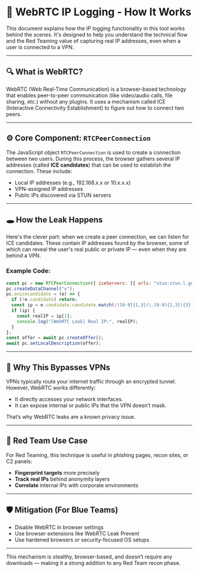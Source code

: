# 📖 WebRTC IP Logging - How It Works

This document explains how the IP logging functionality in this tool works behind the scenes. It's designed to help you understand the technical flow and the Red Teaming value of capturing real IP addresses, even when a user is connected to a VPN.

---

## 🔍 What is WebRTC?
WebRTC (Web Real-Time Communication) is a browser-based technology that enables peer-to-peer communication (like video/audio calls, file sharing, etc.) without any plugins. It uses a mechanism called ICE (Interactive Connectivity Establishment) to figure out how to connect two peers.

---

## ⚙️ Core Component: `RTCPeerConnection`
The JavaScript object `RTCPeerConnection` is used to create a connection between two users. During this process, the browser gathers several IP addresses (called **ICE candidates**) that can be used to establish the connection. These include:

- Local IP addresses (e.g., 192.168.x.x or 10.x.x.x)
- VPN-assigned IP addresses
- Public IPs discovered via STUN servers

---

## 🕳️ How the Leak Happens
Here's the clever part: when we create a peer connection, we can listen for ICE candidates. These contain IP addresses found by the browser, some of which can reveal the user's real public or private IP — even when they are behind a VPN.

### Example Code:
```js
const pc = new RTCPeerConnection({ iceServers: [{ urls: "stun:stun.l.google.com:19302" }] });
pc.createDataChannel("x");
pc.onicecandidate = (e) => {
  if (!e.candidate) return;
  const ip = e.candidate.candidate.match(/([0-9]{1,3}(\.[0-9]{1,3}){3})/);
  if (ip) {
    const realIP = ip[1];
    console.log("[WebRTC Leak] Real IP:", realIP);
  }
};
const offer = await pc.createOffer();
await pc.setLocalDescription(offer);
```

---

## 🔐 Why This Bypasses VPNs
VPNs typically route your internet traffic through an encrypted tunnel. However, WebRTC works differently:

- It directly accesses your network interfaces.
- It can expose internal or public IPs that the VPN doesn’t mask.

That’s why WebRTC leaks are a known privacy issue.

---

## 🎯 Red Team Use Case
For Red Teaming, this technique is useful in phishing pages, recon sites, or C2 panels:

- **Fingerprint targets** more precisely
- **Track real IPs** behind anonymity layers
- **Correlate** internal IPs with corporate environments

---

## 🛡️ Mitigation (For Blue Teams)
- Disable WebRTC in browser settings
- Use browser extensions like WebRTC Leak Prevent
- Use hardened browsers or security-focused OS setups

---

This mechanism is stealthy, browser-based, and doesn’t require any downloads — making it a strong addition to any Red Team recon phase.
